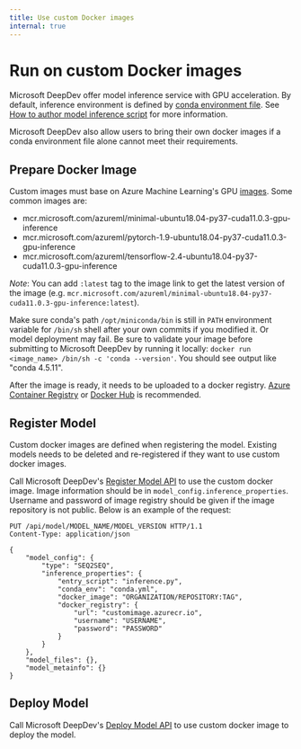 ```yaml
---
title: Use custom Docker images
internal: true
---
```


# Run on custom Docker images

Microsoft DeepDev offer model inference service with GPU acceleration. By default, inference environment is defined by [conda environment file](https://conda.io/projects/conda/en/latest/user-guide/tasks/manage-environments.html#sharing-an-environment). See [How to author model inference script](../02%20-%20Register%20Models/01-author-inference-script.md#how-to-author-model-inference-environment-file) for more information.

Microsoft DeepDev also allow users to bring their own docker images if a conda environment file alone cannot meet their requirements.

## Prepare Docker Image

Custom images must base on Azure Machine Learning's GPU [images](https://mcr.microsoft.com/en-us/catalog?search=azureml). Some common images are:

- mcr.microsoft.com/azureml/minimal-ubuntu18.04-py37-cuda11.0.3-gpu-inference
- mcr.microsoft.com/azureml/pytorch-1.9-ubuntu18.04-py37-cuda11.0.3-gpu-inference
- mcr.microsoft.com/azureml/tensorflow-2.4-ubuntu18.04-py37-cuda11.0.3-gpu-inference

_Note_: You can add `:latest` tag to the image link to get the latest version of the image (e.g. `mcr.microsoft.com/azureml/minimal-ubuntu18.04-py37-cuda11.0.3-gpu-inference:latest`).

Make sure conda's path `/opt/miniconda/bin` is still in `PATH` environment variable for `/bin/sh` shell after your own commits if you modified it. Or model deployment may fail.
Be sure to validate your image before submitting to Microsoft DeepDev by running it locally: `docker run <image_name> /bin/sh -c 'conda --version'`. You should see output like "conda 4.5.11".

After the image is ready, it needs to be uploaded to a docker registry. [Azure Container Registry](https://azure.microsoft.com/en-us/services/container-registry/) or [Docker Hub](https://hub.docker.com/) is recommended.

## Register Model

<!-- Maybe we want to let users modify models to change/add custom docker images in future. -->

Custom docker images are defined when registering the model. Existing models needs to be deleted and re-registered if they want to use custom docker images.

Call Microsoft DeepDev's [Register Model API](../../api/index.yml#tag--Model) to use the custom docker image. Image information should be in `model_config.inference_properties`. Username and password of image registry should be given if the image repository is not public. Below is an example of the request:

```HTTP
PUT /api/model/MODEL_NAME/MODEL_VERSION HTTP/1.1
Content-Type: application/json

{
    "model_config": {
        "type": "SEQ2SEQ",
        "inference_properties": {
            "entry_script": "inference.py",
            "conda_env": "conda.yml",
            "docker_image": "ORGANIZATION/REPOSITORY:TAG",
            "docker_registry": {
                "url": "customimage.azurecr.io",
                "username": "USERNAME",
                "password": "PASSWORD"
            }
        }
    },
    "model_files": {},
    "model_metainfo": {}
}
```

## Deploy Model

Call Microsoft DeepDev's [Deploy Model API](../../api/index.yml#tag--Deployment) to use custom docker image to deploy the model.
